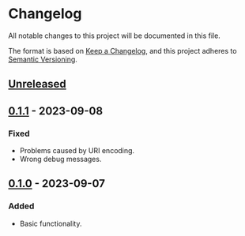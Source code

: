 # Changelog

All notable changes to this project will be documented in this file.

The format is based on [Keep a Changelog](https://keepachangelog.com/en/1.0.0/),
and this project adheres to [Semantic Versioning](https://semver.org/spec/v2.0.0.html).

## [Unreleased]

## [0.1.1] - 2023-09-08

### Fixed

- Problems caused by URI encoding.
- Wrong debug messages.

## [0.1.0] - 2023-09-07

### Added

- Basic functionality.

[unreleased]: https://github.com/LipPkg/LipIndex/compare/v0.1.1...HEAD
[0.1.1]: https://github.com/LipPkg/LipIndex/compare/v0.1.0...v0.1.1
[0.1.0]: https://github.com/LipPkg/LipIndex/releases/tag/v0.1.0
